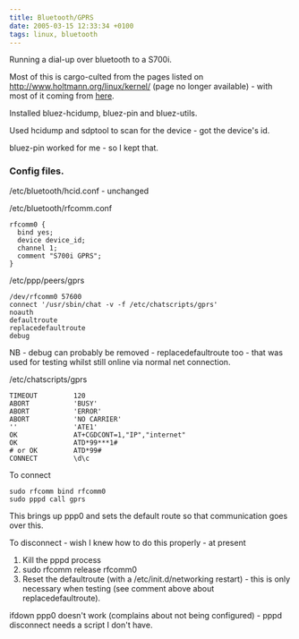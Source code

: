 ```yaml
---
title: Bluetooth/GPRS
date: 2005-03-15 12:33:34 +0100
tags: linux, bluetooth
---
```


Running a dial-up over bluetooth to a S700i.

Most of this is cargo-culted from the pages listed on http://www.holtmann.org/linux/kernel/ (page no longer available) - with most of it coming from [here](http://www.teaparty.net/technotes/blue-gprs.html).

Installed bluez-hcidump, bluez-pin and bluez-utils.

Used hcidump and sdptool to scan for the device - got the device's id.

bluez-pin worked for me - so I kept that.

### Config files.

/etc/bluetooth/hcid.conf - unchanged

/etc/bluetooth/rfcomm.conf

    rfcomm0 {
      bind yes;
      device device_id;
      channel 1;
      comment "S700i GPRS";
    }

/etc/ppp/peers/gprs

    /dev/rfcomm0 57600
    connect '/usr/sbin/chat -v -f /etc/chatscripts/gprs'
    noauth
    defaultroute
    replacedefaultroute
    debug

NB - debug can probably be removed - replacedefaultroute too - that was used for testing whilst still online via normal net connection.

/etc/chatscripts/gprs

    TIMEOUT         120
    ABORT           'BUSY'
    ABORT           'ERROR'
    ABORT           'NO CARRIER'
    ''              'ATE1'
    OK              AT+CGDCONT=1,"IP","internet"
    OK              ATD*99***1#
    # or OK         ATD*99#
    CONNECT         \d\c

To connect

    sudo rfcomm bind rfcomm0
    sudo pppd call gprs

This brings up ppp0 and sets the default route so that communication goes over this.

To disconnect - wish I knew how to do this properly - at present

1. Kill the pppd process
1. sudo rfcomm release rfcomm0
1. Reset the defaultroute (with a /etc/init.d/networking restart) - this is only necessary when testing (see comment above about replacedefaultroute).

ifdown ppp0 doesn't work (complains about not being configured) - pppd disconnect needs a script I don't have.
